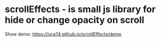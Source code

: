 # scrollEffects - is small js library for hide or change opacity on scroll 
Show demo: https://iura74.github.io/scrollEffects/demo 
